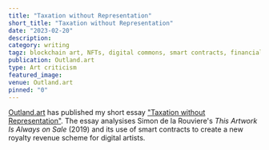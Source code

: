 ```yaml
---
title: "Taxation without Representation"
short_title: "Taxation without Representation"
date: "2023-02-20"
description:
category: writing
tagz: blockchain art, NFTs, digital commons, smart contracts, financialisation
publication: Outland.art
type: Art criticism
featured_image:
venue: Outland.art
pinned: "0"
---
```


[Outland.art](https://outland.art/) has published my short essay ["Taxation without Representation"](https://outland.art/simon-de-la-rouviere-this-artwork-is-always-on-sale/). The essay analysises Simon de la Rouviere's _This Artwork Is Always on Sale_ (2019) and its use of smart contracts to create a new royalty revenue scheme for digital artists.
